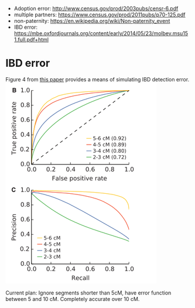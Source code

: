 * Adoption error: http://www.census.gov/prod/2003pubs/censr-6.pdf
* multiple partners: https://www.census.gov/prod/2011pubs/p70-125.pdf
* non-paternity: https://en.wikipedia.org/wiki/Non-paternity_event
* IBD error: https://mbe.oxfordjournals.org/content/early/2014/05/23/molbev.msu151.full.pdf+html

IBD error
=========
Figure 4 from [this paper](https://mbe.oxfordjournals.org/content/early/2014/05/23/molbev.msu151.full.pdf+html) provides a means of simulating IBD detection error.
![Figure 4](images/ibd_detect_error.png)

Current plan: Ignore segments shorter than 5cM, have error function between 5 and 10 cM. Completely accurate over 10 cM.
